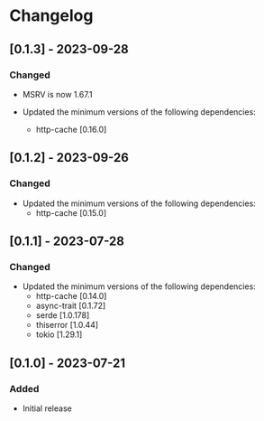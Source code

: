 
# Changelog

## [0.1.3] - 2023-09-28

### Changed

- MSRV is now 1.67.1

- Updated the minimum versions of the following dependencies:
  - http-cache [0.16.0]

## [0.1.2] - 2023-09-26

### Changed

- Updated the minimum versions of the following dependencies:
  - http-cache [0.15.0]

## [0.1.1] - 2023-07-28

### Changed

- Updated the minimum versions of the following dependencies:
  - http-cache [0.14.0]
  - async-trait [0.1.72]
  - serde [1.0.178]
  - thiserror [1.0.44]
  - tokio [1.29.1]

## [0.1.0] - 2023-07-21

### Added

- Initial release
